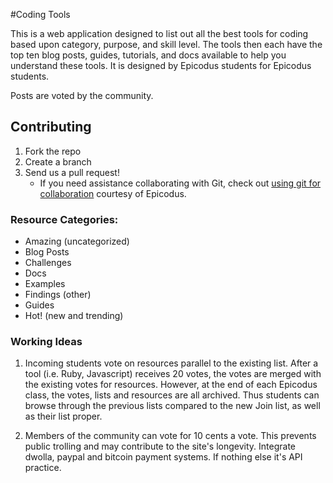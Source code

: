 #Coding Tools

This is a web application designed to list out all the best tools for coding based upon category, purpose, and skill level. The tools then each have the top ten blog posts, guides, tutorials, and docs available to help you understand these tools. It is designed by Epicodus students for Epicodus students.

Posts are voted by the community.

## Contributing

1. Fork the repo
2. Create a branch
3. Send us a pull request!
    * If you need assistance collaborating with Git, check out [using git for collaboration](http://www.learnhowtoprogram.com/lessons/using-git-for-collaboration) courtesy of Epicodus.

### Resource Categories:

* Amazing (uncategorized)
* Blog Posts
* Challenges
* Docs
* Examples
* Findings (other)
* Guides
* Hot! (new and trending)


### Working Ideas

1. Incoming students vote on resources parallel to the existing list. After a tool (i.e. Ruby, Javascript) receives 20 votes, the votes are merged with the existing votes for resources. However, at the end of each Epicodus class, the votes, lists and resources are all archived. Thus students can browse through the previous lists compared to the new Join list, as well as their list proper.

2. Members of the community can vote for 10 cents a vote. This prevents public trolling and may contribute to the site's longevity. Integrate dwolla, paypal and bitcoin payment systems. If nothing else it's API practice.


